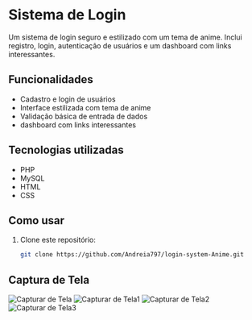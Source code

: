 # Sistema de Login

Um sistema de login seguro e estilizado com um tema de anime. Inclui registro, login, autenticação de usuários e um dashboard com links interessantes.

## Funcionalidades
- Cadastro e login de usuários
- Interface estilizada com tema de anime
- Validação básica de entrada de dados
- dashboard com links interessantes


## Tecnologias utilizadas

- PHP
- MySQL
- HTML
- CSS


## Como usar

1. Clone este repositório:
   ```bash
   git clone https://github.com/Andreia797/login-system-Anime.git
   ```

## Captura de Tela
![Capturar de Tela](https://github.com/user-attachments/assets/c85573b4-b981-4aee-bbd2-e08c50de50d0)
![Capturar de Tela1](https://github.com/user-attachments/assets/dd0dfc03-f5be-425e-b3b0-dff7922be915)
![Capturar de Tela2](https://github.com/user-attachments/assets/4ad041b5-59f0-4ab6-8845-aec0b91b4a5d)
![Capturar de Tela3](https://github.com/user-attachments/assets/99fc1bb2-b843-43cb-afdf-f619103cea23)
